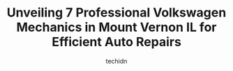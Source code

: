 ---
layout: ampstory
image: https://images.unsplash.com/photo-1508048236731-b5ef91f7840c?ixlib=rb-4.0.3&ixid=MnwxMjA3fDB8MHxwaG90by1wYWdlfHx8fGVufDB8fHx8&auto=format&fit=crop&w=640&h=853&q=80
author: techidn
featured: false
description: If youre in need of trustworthy and skilled Volkswagen Mechanic in Mount Vernon IL, USA, youll be pleased to discover the 7 best Volkswagen Mechanic in town. Their expertise and commitment
title: Unveiling 7 Professional Volkswagen Mechanics in Mount Vernon IL for Efficient Auto Repairs
cover:
   title: Unveiling 7 Professional Volkswagen Mechanics in Mount Vernon IL for Efficient Auto Repairs
   subtitle: Rickpate
   background: https://images.unsplash.com/photo-1508048236731-b5ef91f7840c?ixlib=rb-4.0.3&ixid=MnwxMjA3fDB8MHxwaG90by1wYWdlfHx8fGVufDB8fHx8&auto=format&fit=crop&w=640&h=853&q=80

pages: 
 - layout: thirds
   top: <h1>#1 Martins Automotive Center</h1>
   bottom: "<p>Best auto shop Ive ever been to! Just a couple hours into the start of our long drive home we stopped at a gas station and our car wouldnt start back up again. We w</p>"
   background: https://www.knot35.com/toplist/wp-content/uploads/2023/06/best-volkswagen-mechanic-1-in-mount-vernon-il-1685835992.jpeg
   backgroundblur: true
 - layout: thirds
   top: <h1>#2 Glass Doctor of Mount Vernon</h1>
   bottom: "<p>1800 S 10th St, Mt Vernon, IL 62864, United States</p>"
   background: https://www.knot35.com/toplist/wp-content/uploads/2023/06/best-volkswagen-mechanic-2-in-mount-vernon-il-1685835992.jpeg
   cta:
      link: https://www.knot35.com/toplist/unveiling-7-professional-volkswagen-mechanics-in-mount-vernon-il-for-efficient-auto-repairs/
      text: Unveiling 7 Professional Volkswagen Mechanics in Mount Vernon IL for Efficient Auto Repairs
 - layout: thirds
   top: <h1>#3 JT Auto Service</h1>
   bottom: "<p>806 Warren Ave, Mt Vernon, IL 62864, United States</p>"
   background: https://www.knot35.com/toplist/wp-content/uploads/2023/06/best-volkswagen-mechanic-3-in-mount-vernon-il-1685835992.jpeg
   cta:
      link: https://www.knot35.com/toplist/unveiling-7-professional-volkswagen-mechanics-in-mount-vernon-il-for-efficient-auto-repairs/
      text: Unveiling 7 Professional Volkswagen Mechanics in Mount Vernon IL for Efficient Auto Repairs
 - layout: thirds
   top: <h1>#4 J & H Repair</h1>
   bottom: "<p>13159 N Chestnut Ln, Mt Vernon, IL 62864, United States</p>"
   background: https://images.unsplash.com/photo-1462556791646-c201b8241a94?ixlib=rb-4.0.3&ixid=MnwxMjA3fDB8MHxwaG90by1wYWdlfHx8fGVufDB8fHx8&auto=format&fit=crop&w=640&h=853&q=80
   cta:
      link: https://www.knot35.com/toplist/unveiling-7-professional-volkswagen-mechanics-in-mount-vernon-il-for-efficient-auto-repairs/
      text: Unveiling 7 Professional Volkswagen Mechanics in Mount Vernon IL for Efficient Auto Repairs
 - layout: thirds
   top: <h1>#5 Action Towing & Auto Repair</h1>
   bottom: "<p>500 Meadowbrook Rd, Mt Vernon, IL 62864, United States</p>"
   background: https://images.unsplash.com/photo-1561679660-d00ee1e0dc8e?ixlib=rb-4.0.3&ixid=MnwxMjA3fDB8MHxwaG90by1wYWdlfHx8fGVufDB8fHx8&auto=format&fit=crop&w=640&h=853&q=80
   cta:
      link: https://www.knot35.com/toplist/unveiling-7-professional-volkswagen-mechanics-in-mount-vernon-il-for-efficient-auto-repairs/
      text: Unveiling 7 Professional Volkswagen Mechanics in Mount Vernon IL for Efficient Auto Repairs
 - layout: thirds
   top: <h1>#6 GlassMasters</h1>
   bottom: "<p>1317 Veterans Memorial Dr, Mt Vernon, IL 62864, United States</p>"
   background: https://images.unsplash.com/photo-1567095761054-7a02e69e5c43?ixlib=rb-4.0.3&ixid=MnwxMjA3fDB8MHxwaG90by1wYWdlfHx8fGVufDB8fHx8&auto=format&fit=crop&w=640&h=853&q=80
   cta:
      link: https://www.knot35.com/toplist/unveiling-7-professional-volkswagen-mechanics-in-mount-vernon-il-for-efficient-auto-repairs/
      text: Unveiling 7 Professional Volkswagen Mechanics in Mount Vernon IL for Efficient Auto Repairs
 - layout: thirds
   top: <h1>#7 A & K Auto</h1>
   bottom: "<p>1100 S 10th St, Mt Vernon, IL 62864, United States</p>"
   background: https://images.unsplash.com/photo-1484589065579-248aad0d8b13?ixlib=rb-4.0.3&ixid=MnwxMjA3fDB8MHxwaG90by1wYWdlfHx8fGVufDB8fHx8&auto=format&fit=crop&w=640&h=853&q=80
   cta:
      link: https://www.knot35.com/toplist/unveiling-7-professional-volkswagen-mechanics-in-mount-vernon-il-for-efficient-auto-repairs/
      text: Unveiling 7 Professional Volkswagen Mechanics in Mount Vernon IL for Efficient Auto Repairs
 - layout: thirds
   middle: Continue reading...
   background: https://images.unsplash.com/photo-1632260260864-caf7fde5ec36?ixlib=rb-4.0.3&ixid=MnwxMjA3fDB8MHxwaG90by1wYWdlfHx8fGVufDB8fHx8&auto=format&fit=crop&w=640&h=853&q=80
   cta:
      link: https://www.knot35.com/toplist/unveiling-7-professional-volkswagen-mechanics-in-mount-vernon-il-for-efficient-auto-repairs/
      text: Unveiling 7 Professional Volkswagen Mechanics in Mount Vernon IL for Efficient Auto Repairs
      
---